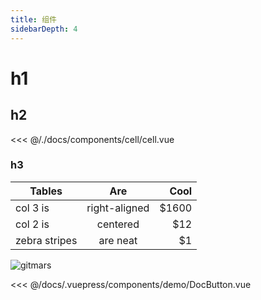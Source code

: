 ```yaml
---
title: 组件
sidebarDepth: 4
---
```


# h1

## h2

<<< @/./docs/components/cell/cell.vue

### h3

| Tables        |      Are      |   Cool |
| ------------- | :-----------: | -----: |
| col 3 is      | right-aligned | \$1600 |
| col 2 is      |   centered    |   \$12 |
| zebra stripes |   are neat    |    \$1 |

![gitmars](@assets/logo.png)

<!-- 说明： -->
<!-- base-CodeBox 组件即为.vuepress/components/base/codeBox文件，vuepress会默认把它解析为`base-CodeBox`组件;  title为代码示例标题；description为代码示例说明；onlineLink为在线运行配置的网址 -->

<!-- 同理demo-DocButton即为编写的代码示例组件 -->

<!-- highlight-code为引入的第三方代码高亮组件，里面包裹的就是上面示例组件的代码 -->

<base-CodeBox title="按钮类型"
  description="按钮类型通过设置type为primary、success、info、warning、danger、text创建不同样式的按钮，不设置为默认样式。"
  onlineLink="https://codepen.io/saqqdy/pen/KjEOWO">
<demo-DocButton></demo-DocButton>

  <!-- 这里直接设置 引入的展示代码 ；注意引入代码一定不能缩进！！！否则不能生效！-->
  <highlight-code slot="codeText" lang="vue">
<<< @/docs/.vuepress/components/demo/DocButton.vue
  </highlight-code>
</base-CodeBox>

<!-- 组件的参数表格,这里我没有使用自带的markdown表格，因为太丑，样式不好修改，有时参数描述较少时，不能自动撑满一行，所以自己写了一个组件；titile为表格标题，tableHead为表头，tableBody为具体参数设置，并且支持el-table的table参数 -->
<base-ApiTable title="Attributes" :tableBody="tableBody" :tableHead="tableHead">
</base-ApiTable>

<!-- 给个star 彩蛋组件 -->

<base-Star></base-Star>

<!-- 第三方评论插件 -->
<Vssue title="" />

<!-- 其实在vuepress里的每个.md其实和.vue很像的，你基本可以按照vue组件模式来写 -->
<script>
  export default {
    data() {
      return {
        //表头为字符串，写法和md一样，中间以`|`间隔就行
        tableHead: `参数 | 说明 | 类型 | 可选值 | 默认值`,
        //表格数据为数组，其中每一项为字符串，代表每一行要展示的数据，写法也和md一样，中间以`|`间隔就行
        tableBody: [
          `size | 尺寸 | String | medium / small / mini | —`,
          `type |	类型 | string |	primary / success / warning / danger / info / text | —`
        ],
      }
    },

  }
</script>

<!-- 和vue一样，也可以设置样式，并且这里style样式只对当前md有效，不需要加上scoped -->
<style>
</style>
